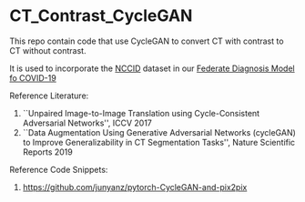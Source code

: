 # CT_Contrast_CycleGAN
This repo contain code that use CycleGAN to convert CT with contrast to CT without contrast.

It is used to incorporate the [NCCID](https://nhsx.github.io/covid-chest-imaging-database/index.html) dataset in our [Federate Diagnosis Model fo COVID-19](https://github.com/HUST-EIC-AI-LAB/COVID-19-Fedrated-Learning-Framework)

Reference Literature: 
1. ``Unpaired Image-to-Image Translation using Cycle-Consistent Adversarial Networks'', ICCV 2017
2. ``Data Augmentation Using Generative Adversarial Networks (cycleGAN) to Improve Generalizability in CT Segmentation Tasks'', Nature Scientific Reports 2019

Reference Code Snippets:
1. https://github.com/junyanz/pytorch-CycleGAN-and-pix2pix

